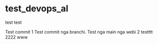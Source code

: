 # test_devops_al
test test

Test commit 1
Test commit nga branchi. 
Test nga main nga webi 2
testttt
2222
www